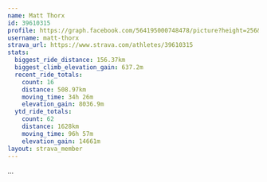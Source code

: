 ```yaml
---
name: Matt Thorx
id: 39610315
profile: https://graph.facebook.com/564195000748478/picture?height=256&width=256
username: matt-thorx
strava_url: https://www.strava.com/athletes/39610315
stats:
  biggest_ride_distance: 156.37km
  biggest_climb_elevation_gain: 637.2m
  recent_ride_totals:
    count: 16
    distance: 508.97km
    moving_time: 34h 26m
    elevation_gain: 8036.9m
  ytd_ride_totals:
    count: 62
    distance: 1628km
    moving_time: 96h 57m
    elevation_gain: 14661m
layout: strava_member
--- 
```

...

